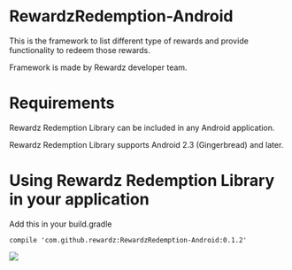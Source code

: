 # RewardzRedemption-Android
This is the framework to list different type of rewards and provide functionality to redeem those rewards.

Framework is made by Rewardz developer team.

# Requirements
Rewardz Redemption Library can be included in any Android application.

Rewardz Redemption Library supports Android 2.3 (Gingerbread) and later.

# Using Rewardz Redemption Library in your application

Add this in your build.gradle

`compile 'com.github.rewardz:RewardzRedemption-Android:0.1.2'`



[![](https://jitpack.io/v/rewardz/RewardzRedemption-Android.svg)](https://jitpack.io/#rewardz/RewardzRedemption-Android)
